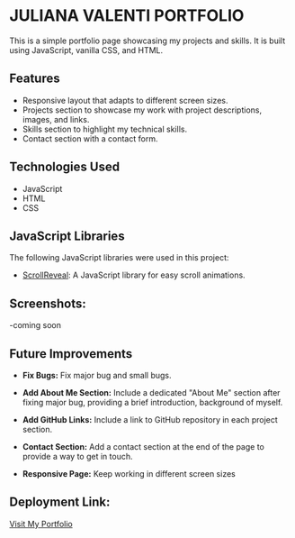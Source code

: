 # JULIANA VALENTI PORTFOLIO

This is a simple portfolio page showcasing my projects and skills. It is built using JavaScript, vanilla CSS, and HTML.


## Features

- Responsive layout that adapts to different screen sizes.
- Projects section to showcase my work with project descriptions, images, and links.
- Skills section to highlight my technical skills.
- Contact section with a contact form.

## Technologies Used

- JavaScript
- HTML
- CSS

## JavaScript Libraries

The following JavaScript libraries were used in this project:

- [ScrollReveal](https://scrollrevealjs.org/): A JavaScript library for easy scroll animations.

## Screenshots:

-coming soon

## Future Improvements

- **Fix Bugs:** Fix major bug and small bugs.

- **Add About Me Section:** Include a dedicated "About Me" section after fixing major bug, providing a brief introduction, background of myself.

- **Add GitHub Links:** Include a link to GitHub repository in each project section. 

- **Contact Section:** Add a contact section at the end of the page to provide a way to get in touch.

- **Responsive Page:** Keep working in different screen sizes


## Deployment Link:
[Visit My Portfolio](https://candid-florentine-825aa0.netlify.app/)
